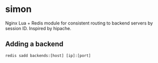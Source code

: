 # simon
Nginx Lua + Redis module for consistent routing to backend servers by session ID. Inspired by hipache.

## Adding a backend

```
redis sadd backends:[host] [ip]:[port]
```
